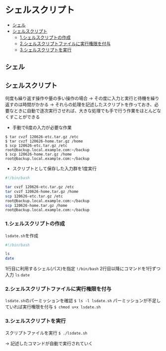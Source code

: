 # シェルスクリプト
- [シェル](#シェル)
- [シェルスクリプト](#シェルスクリプト)
  - [1.シェルスクリプトの作成](#1シェルスクリプトの作成)
  - [2.シェルスクリプトファイルに実行権限を付与](#2シェルスクリプトファイルに実行権限を付与)
  - [3.シェルスクリプトを実行](#3シェルスクリプトを実行)

## シェル

## シェルスクリプト
何度も繰り返す操作や量の多い操作の場合
-> その度に入力と実行と待機を繰り返すのは時間がかかる
-> それらの処理を記述したスクリプトを作っておき、必要なときに自動で逐次実行させれば、大きな処理でも手で行う作業をほとんどなくすことができる

- 手動で6度の入力が必要な作業
```
$ tar cvzf 120626-etc.tar.gz /etc
$ tar cvzf 120626-home.tar.gz /home
$ scp 120626-etc.tar.gz /etc
root@backup.local.example.com:~/backup
$ scp 120626-home.tar.gz /home
root@backup.local.example.com:~/backup
```

- スクリプトとして保存した入力群を1度実行
```sh
#!/bin/bash

tar cvzf 120626-etc.tar.gz /etc
tar cvzf 120626-home.tar.gz /home
scp 120626-etc.tar.gz /etc
root@backup.local.example.com:~/backup
scp 120626-home.tar.gz /home
root@backup.local.example.com:~/backup
```

### 1.シェルスクリプトの作成
`lsdate.sh`を作成
```sh
#!/bin/bash

ls
date
```

1行目に利用するシェル(パス)を指定
`!/bin/bash`
2行目以降にコマンドを1行ずつ入力
`ls`
`date`

### 2.シェルスクリプトファイルに実行権限を付与
`lsdate.sh`のパーミッションを確認
`$ ls -l lsdate.sh`
パーミッションが不足していれば実行権限を付与
`$ chmod u+x lsdate.sh`

### 3.シェルスクリプトを実行
スクリプトファイルを実行
`$ ./lsdate.sh`

-> 記述したコマンドが自動で実行されていく
